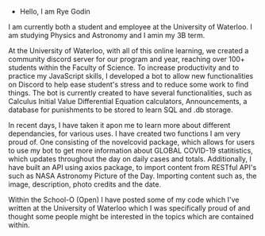 - Hello, I am Rye Godin

I am currently both a student and employee at the University of Waterloo. I am studying Physics and Astronomy and I amin my 3B term. 

At the University of Waterloo, with all of this online learning, we created a community discord server for our program and year, reaching over 100+ students within the Faculty of
Science. To increase productivity and to practice my JavaScript skills, I developed a bot to allow new functionalities on Discord to help ease student's stress and to reduce
some work to find things. The bot is currently created to have several functionalities, such as Calculus Initial Value Differential Equation calculators, Announcements, a 
database for punishments to be stored to learn SQL and .db storage.

In recent days, I have taken it apon me to learn more about different dependancies, for various uses. I have created two functions I am very proud of. One consisting of the novelcovid package, which allows for users to use my bot to get more information about GLOBAL COVID-19 statitistics, which updates throughout the day on daily cases and totals.
Additionally, I have built an API using axios package, to import content from RESTful API's such as NASA Astronomy Picture of the Day. Importing content such as, the image, description, photo credits and the date. 

Within the School-O (Open) I have posted some of my code which I've written at the University of Waterloo which I was specifically proud of and thought some people might be interested in the topics which are contained within.
